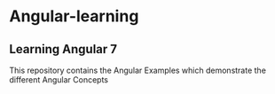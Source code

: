 # Angular-learning
## Learning Angular 7
This repository contains the Angular Examples which demonstrate the different Angular Concepts